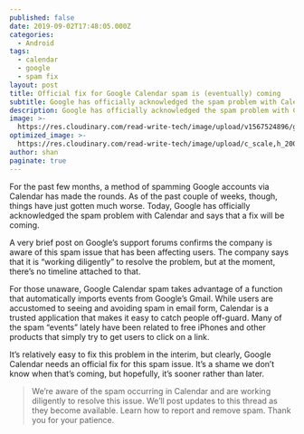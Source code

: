 ```yaml
---
published: false
date: 2019-09-02T17:48:05.000Z
categories:
  - Android
tags:
  - calendar
  - google
  - spam fix
layout: post
title: Official fix for Google Calendar spam is (eventually) coming
subtitle: Google has officially acknowledged the spam problem with Calendar.
description: Google has officially acknowledged the spam problem with Calendar.
image: >-
  https://res.cloudinary.com/read-write-tech/image/upload/v1567524896/google_calendar_1_eakjn1.webp
optimized_image: >-
  https://res.cloudinary.com/read-write-tech/image/upload/c_scale,h_200,w_380/google_calendar_1_eakjn1.webp
author: shan
paginate: true
---
```

For the past few months, a method of spamming Google accounts via Calendar has made the rounds. As of the past couple of weeks, though, things have just gotten much worse. Today, Google has officially acknowledged the spam problem with Calendar and says that a fix will be coming.

A very brief post on Google’s support forums confirms the company is aware of this spam issue that has been affecting users. The company says that it is “working diligently” to resolve the problem, but at the moment, there’s no timeline attached to that.

For those unaware, Google Calendar spam takes advantage of a function that automatically imports events from Google’s Gmail. While users are accustomed to seeing and avoiding spam in email form, Calendar is a trusted application that makes it easy to catch people off-guard. Many of the spam “events” lately have been related to free iPhones and other products that simply try to get users to click on a link.

It’s relatively easy to fix this problem in the interim, but clearly, Google Calendar needs an official fix for this spam issue. It’s a shame we don’t know when that’s coming, but hopefully, it’s sooner rather than later.

> We’re aware of the spam occurring in Calendar and are working diligently to resolve this issue. We’ll post updates to this thread as they become available. Learn how to report and remove spam. Thank you for your patience.